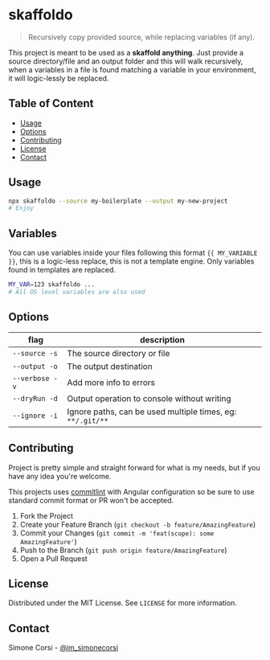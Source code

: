 # skaffoldo

> Recursively copy provided source, while replacing variables (if any).

This project is meant to be used as a **skaffold anything**. Just provide a source directory/file and an output folder and this will walk recursively, when a variables in a file is found matching a variable in your environment, it will logic-lessly be replaced.

## Table of Content

<!-- toc -->

- [Usage](#usage)
- [Options](#options)
- [Contributing](#contributing)
- [License](#license)
- [Contact](#contact)


<!-- GETTING STARTED -->

## Usage

```sh
npx skaffoldo --source my-boilerplate --output my-new-project
# Enjoy
```

## Variables

You can use variables inside your files following this format `{{ MY_VARIABLE }}`, this is a logic-less replace, this is not a template engine. Only variables found in templates are replaced.

```sh
MY_VAR=123 skaffoldo ...
# All OS level variables are also used
```

## Options

| flag | description |
| --- | --- |
| `--source -s` | The source directory or file |
| `--output -o` | The output destination|
| `--verbose -v` | Add more info to errors |
| `--dryRun -d` | Output operation to console without writing |
| `--ignore -i` | Ignore paths, can be used multiple times, eg: `**/.git/**` |


<!-- CONTRIBUTING -->

## Contributing

Project is pretty simple and straight forward for what is my needs, but if you have any idea you're welcome.

This projects uses [commitlint](https://commitlint.js.org/) with Angular configuration so be sure to use standard commit format or PR won't be accepted.

1. Fork the Project
2. Create your Feature Branch (`git checkout -b feature/AmazingFeature`)
3. Commit your Changes (`git commit -m 'feat(scope): some AmazingFeature'`)
4. Push to the Branch (`git push origin feature/AmazingFeature`)
5. Open a Pull Request

<!-- LICENSE -->

## License

Distributed under the MIT License. See `LICENSE` for more information.

<!-- CONTACT -->

## Contact

Simone Corsi - [@im_simonecorsi](https://twitter.com/im_simonecorsi)
